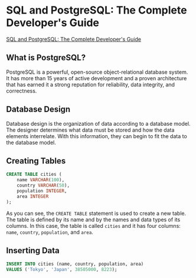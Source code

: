 # SQL and PostgreSQL: The Complete Developer's Guide

[SQL and PostgreSQL: The Complete Developer's Guide](https://www.udemy.com/course/sql-and-postgresql)

## What is PostgreSQL?

PostgreSQL is a powerful, open-source object-relational database system. It has 
more than 15 years of active development and a proven architecture that has 
earned it a strong reputation for reliability, data integrity, and correctness.


## Database Design

Database design is the organization of data according to a database model. The 
designer determines what data must be stored and how the data elements 
interrelate. With this information, they can begin to fit the data to the 
database model.

## Creating Tables

```sql
CREATE TABLE cities (
    name VARCHAR(100),
    country VARCHAR(50),
    population INTEGER,
    area INTEGER
);
```

As you can see, the `CREATE TABLE` statement is used to create a new table. The
table is defined by its name and by the names and data types of its columns. In
this case, the table is called `cities` and it has four columns: `name`,
`country`, `population`, and `area`.

## Inserting Data

```sql
INSERT INTO cities (name, country, population, area)
VALUES ('Tokyo', 'Japan', 38505000, 8223);
```

